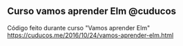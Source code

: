 ## Curso vamos aprender Elm @cuducos

Código feito durante curso "Vamos aprender Elm" https://cuducos.me/2016/10/24/vamos-aprender-elm.html